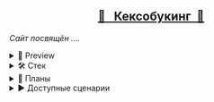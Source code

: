 <h2 align="center"><a href="">🏨 &nbsp Кексобукинг &nbsp🏯</a></h2>

<i>Сайт посвящён ....</i>

<details>
  <summary>💫&nbsp;Preview</summary>
  <br>
  <img alt="site preview" src="">
</details>


<details>
  <summary>🛠&nbsp;Стек</summary>
  <br>
  &emsp;<img alt="react version" src="https://img.shields.io/badge/webpack-5.74.0-4C4CFF">
  <img alt="react version" src="https://img.shields.io/badge/JavaScript-4C4CFF">
  <img alt="react version" src="https://img.shields.io/badge/Leaflet-4C4CFF">
</details>

<details>
  <summary>📝&nbsp;Планы</summary>
  <br>
  &emsp; 🏨 
  <br>
  &emsp; 🏨 
</details>

<details> 
  <summary>▶&nbsp;Доступные сценарии</summary>
  <br>
  &emsp; <code>npm start</code> <code>npm test</code>
</details>




